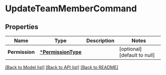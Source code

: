 # UpdateTeamMemberCommand

## Properties
Name | Type | Description | Notes
------------ | ------------- | ------------- | -------------
**Permission** | [***PermissionType**](PermissionType.md) |  | [optional] [default to null]

[[Back to Model list]](../README.md#documentation-for-models) [[Back to API list]](../README.md#documentation-for-api-endpoints) [[Back to README]](../README.md)


